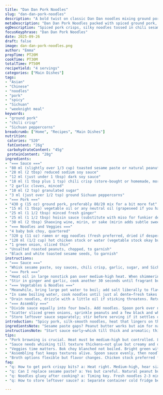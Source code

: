 ```yaml
---
title: "Dan Dan Pork Noodles"
slug: "dan-dan-pork-noodles"
description: "A bold twist on classic Dan Dan noodles mixing ground pork, aromatic spices, and a rich toasted sesame sauce. Subtle shifts in soy and chili crisp bring heat balanced by the creamy nutty notes. Fresh bok choy adds crunch and color, while warm broth ties it all together. Aromas of ginger and Sichuan peppercorns hit hard, with that faint numbing tingling you want. Simple to execute with tips for when bok choy or noodles act up. Stir-frying pork until crispy bits form is key, as is timing your broth to just warm through. A balanced dish that’s slightly fiery and utterly satisfying. An accessible Asian noodle bowl to add to your rotation."
metaDescription: "Dan Dan Pork Noodles packed with spiced ground pork, toasted sesame paste, chili crisp heat, fresh bok choy crunch, and warming broth. Bold flavors mix in every bite."
ogDescription: "Spiced pork crisps, silky noodles tossed in chili sesame sauce, fresh bok choy crunch. Heating gently with broth, layered heat builds fast, flavor deepens with every forkful."
focusKeyphrase: "Dan Dan Pork Noodles"
date: 2025-09-26
draft: false
image: dan-dan-pork-noodles.png
author: "Emma"
prepTime: PT20M
cookTime: PT30M
totalTime: PT50M
recipeYield: "4 servings"
categories: ["Main Dishes"]
tags:
- "Asian"
- "Chinese"
- "noodles"
- "pork"
- "spicy"
- "Sichuan"
- "weeknight meal"
keywords:
- "ground pork"
- "chili crisp"
- "Sichuan peppercorns"
breadcrumb: ["Home", "Recipes", "Main Dishes"]
nutrition: 
 calories: "520"
 fatContent: "26g"
 carbohydrateContent: "45g"
 proteinContent: "28g"
ingredients:
- "=== Sauce ==="
- "80 ml (slightly over 1/3 cup) toasted sesame paste or natural peanut butter (substitute tahini in pinch)"
- "28 ml (2 tbsp) reduced sodium soy sauce"
- "12 ml (just under 1 tbsp) dark soy sauce"
- "18 ml (1 tbsp plus 1 tsp) chili crisp (store-bought or homemade, more to taste)"
- "2 garlic cloves, minced"
- "10 ml (2 tsp) granulated sugar"
- "3 ml (just over 1/2 tsp) ground Sichuan peppercorns"
- "=== Pork ==="
- "430 g (15 oz) ground pork, preferably 80/20 mix for a bit more fat"
- "15 ml (1 tbsp) vegetable oil or any neutral oil (grapeseed if you have)"
- "25 ml (1 1/2 tbsp) minced fresh ginger"
- "25 ml (1 1/2 tbsp) hoisin sauce (substitute with miso for funkier depth)"
- "30 ml (2 tbsp) Shaoxing wine, mirin, or sake (mirin adds subtle sweetness, tried all, personal call)"
- "=== Noodles and Veggies ==="
- "4 baby bok choy, quartered"
- "320 g (11 oz) ramen or egg noodles (fresh preferred, dried if desperate)"
- "120 ml (1/2 cup) hot chicken stock or water (vegetable stock okay but less punch)"
- "1 green onion, sliced thin"
- "Unsalted roasted peanuts, chopped, to garnish"
- "Black and white toasted sesame seeds, to garnish"
instructions:
- "=== Sauce ==="
- "Whisk sesame paste, soy sauces, chili crisp, garlic, sugar, and Sichuan pepper together till smooth. It should thicken slightly and smell fragrant with a sharp spicy bite. Set aside while you move on. Taste test - adjust chili crisp or sugar now; better before things cook off."
- "=== Pork ==="
- "Heat oil in large nonstick pan over medium-high heat. When shimmering, add pork breaking into small bits with a wooden spoon. Cook until pork starts browning and some edges crisp up, around 7–9 minutes. Look for dry bits sticking to pan, not wet pink pork. Turn heat down slightly if pork is steaming instead of browning."
- "Stir in ginger and garlic, cook another 30 seconds until fragrant but no burning. Pour in hoisin and Shaoxing wine, toss well to coat pork. Cook until sauce thickens and liquid evaporates—about 4–5 minutes. You want sticky pork bits clinging to pan, shiny with sauce. Season with black pepper. If mixture looks dry too soon, splash a bit of water but not too much."
- "=== Vegetables & Noodles ==="
- "Meanwhile, bring large pot water to boil; add salt liberally to flavor noodles well. Blanch bok choy until vibrant and tender but still with snap, around 2–3 minutes. Use slotted spoon to fish out and drain well, spread on plate."
- "In same boiling water, cook noodles until just al dente—fresh takes 2–3 minutes, dried might be a touch longer. Resist overcooking; noodles should spring back a bit when bitten."
- "Drain noodles, drizzle with a little oil if sticking threatens. Return briefly to pot with hot broth just to warm through and loosen."
- "=== Assembly ==="
- "Divide sauce equally into four bowls. Add noodles. Spoon pork over noodles, then arrange bok choy on side for color and crunch. Pour hot broth to just cover base of bowl, coats noodles but doesn’t drown."
- "Scatter sliced green onions, sprinkle peanuts and a few black and white sesame seeds over top for contrast—adds texture and extra toasty aroma. Briny bite and heat mingle. Eat immediately."
- "Store leftover sauce separately; stir before serving if it settles or thickens."
introduction: "Spicy pork, silk-smooth noodles, heat that lingers on the tongue. The kind of dish you make when you crave punchy flavors with comforting chewiness. The balance between toasty sesame paste and chili crisp lets the heat build gently. Pork needs fat to get those caramelized bits, trust me; lean won’t cut it. The fresh ginger and Sichuan pepper add brightness and that signature tingle—don’t skimp here. Bok choy brings crunch and fresh color but cooks fast; don’t let it get mushy or you’ll kill the contrast. Broth poured warm wakes the noodles up, juicy but not swimming. Assemble fast so textures stay alive. Tried dry chili flakes, lost the signature crunch; chili crisp is king, homemade if you can swing it. Noodles need quick timing or they turn gluey. Watch them. Timing in this dish is everything. No shortcut for that bold, layered taste."
ingredientsNote: "Sesame paste gaps? Peanut butter works but aim for natural, unsweetened, unsalted types; you lose that roasted depth with commercial peanut butter. Tahini is a wild card but doable in pinch. Chili crisp brings sweetness and crunch with chili heat—homemade versions have that funk, store-bought can vary wildly. Ginger fresh and minced fine is essential, dry powdered ginger lacks aroma. Shaoxing wine, mirin, or sake sets flavor base here; no exact substitute if avoiding alcohol but splash of rice vinegar and a pinch of sugar helps bridge. Ground Sichuan peppercorns must be fresh and cracked—pre-ground loses kick fast. For soft bok choy, baby leaves cook fast but regular stalks need trickier timing. If no chicken stock, use hot water but add a dash soy for umami boost. Peanuts and sesame for texture, substitute sunflower seeds if nuts are an issue. Always salt water big when cooking veggies or noodles, flat water kills flavor right from start."
instructionsNote: "Start sauce early—whisk till thick and aromatic; this lets chili crisp oils blend in. Browning pork is key; get heat right or you end up with stewing instead of crisp edges that bring texture. Don’t overload pan or pork will steam. Ginger and garlic added late hold their punch—burnt garlic ruins dish, so watch heat carefully. When simmering pork with liquid sauces, watch for ‘drying down’ cues—sticky but not burnt. Vegetables here blanched, not boiled to mush; timing matters. Same pot for noodles; don’t reboil bok choy—texture and color suffer. Noodles al dente—very important. Overcooked noodles = mush and soggy final dish. Hot broth poured just to moisten, keeps everything lively. Garnishes not just pretty; add crunch and elevate aroma. This is a many-cook technique dish but worth it. If rushed, cook veggies and noodles faster and assemble immediately. Leftover sauce keeps well but tends to thicken; thin with warm water and stir before serving. Balance salt and spice to taste; some chili crisps are hotter than others. Trust your nose and taste buds every step."
tips:
- "Pork browning is crucial. Heat must be medium-high but controlled. Listen for sizzle and popping bits. Stir often to break clumps into small fragments. Crispy edges develop aroma and texture; no steaming pork or it turns rubbery. Add ginger and garlic late to keep punching aroma. Watch garlic carefully; burnt pieces ruin sauce. For dryness mid-cook, splash small water bit, too much kills crisp finish."
- "Sauce needs whisking till texture thickens—not glue but creamy and dense. Let resting time allow chili crisp oils to blend into sesame paste. Tasting at this stage helps control sugar and chili heat balance. Soy sauces layered; dark adds richness, light for umami salt. Substitute tahini with caution; loses nuttiness but keeps body. Peanut butter neutral, adds sweetness sometimes depending on brand; natural works best here."
- "Veggies time matters. Bok choy blanched not boiled. Bright green with snap. 2-3 minutes max; overcooked mush kills contrast, colors dull fast. Drain fully or water dilutes broth later. Same water cooks noodles immediately after; no reheating bok choy or texture suffers. Noodles should have bite—2-3 minutes fresh, dried slightly longer. Oil drizzled post-boil stops sticking. Hot broth just warms noodles, no soaking or sogginess allowed."
- "Assembling fast keeps textures alive. Spoon sauce evenly, then noodles, pork on top. Broth poured warm just to moisten base. Not drowning or washing out layers. Garnishes matter; toasted peanuts and mixed sesame seeds add crunch and aromatic lift. Green onions slice thin, scatter over last for brightness. Timing key; noodles too long and turn gluey, sauce thickens too much in serving bowl, thin with warm water when reheating leftovers."
- "Broth options flexible but flavor changes. Chicken stock preferred for depth, vegetable stock ok but lighter. If none, hot water plus dash soy sauce gives umami boost fast. Shaoxing wine, mirin, or sake form flavor trio; alcohol burns off but initial aroma complex. No alcohol? Rice vinegar plus pinch sugar approximate acidity and sweetness. Adjust Sichuan peppercorns finely ground just before use — stale powder loses signature numbing effect or turns flat. Fresh cracked is best."
faq:
- "q: How to get pork crispy bits? a: Heat right. Medium-high, hear sizzle. Stir often, break chunks small. Don’t overload pan or pork steams. Dry bits stick to pan means good. Add water bit if mixture dries too soon but keep mostly dry."
- "q: Can I replace sesame paste? a: Yes but careful. Natural peanut butter closest sub just different nut flavor. Tahini works but less roast depth, can feel thinner. Avoid sweetened or salted commercial pb, alters balance. Sauce changes texture slightly but still thick enough to coat."
- "q: Noodles gluey after cooking? a: Timing key. Fresh noodles 2-3 minutes max, dried bit longer. Rinse not ideal. Drizzle oil post cooking to stop sticking. Do not overboil or sit too long before serving. Return briefly to hot broth only to loosen, no soaking. Assembly fast keeps them springy."
- "q: How to store leftover sauce? a: Separate container cold fridge best. Sauce thickens chill so stir or thin with warm water before use. Keeps weeks covered. Avoid freezing — oils separate. Rewarm gently no boiling. Good for quick next meal flavor boost. Add fresh chili crisp on top if lost punch."

---
```

